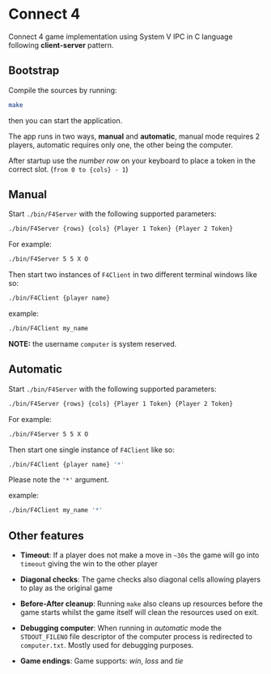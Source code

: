 # Connect 4

Connect 4 game implementation using System V IPC in C language following **client-server** pattern.

## Bootstrap

Compile the sources by running:

```bash
make
```

then you can start the application.

The app runs in two ways, **manual** and **automatic**, manual mode requires 2 players, automatic requires only one, the other being the computer.

After startup use the _number row_ on your keyboard to place a token in the correct slot. (`from 0 to {cols} - 1`)

## Manual

Start `./bin/F4Server` with the following supported parameters:

```bash
./bin/F4Server {rows} {cols} {Player 1 Token} {Player 2 Token}
```

For example:

```bash
./bin/F4Server 5 5 X O
```

Then start two instances of `F4Client` in two different terminal windows like so:

```bash
./bin/F4Client {player name}
```

example:

```bash
./bin/F4Client my_name
```

**NOTE:** the username `computer` is system reserved.

## Automatic

Start `./bin/F4Server` with the following supported parameters:

```bash
./bin/F4Server {rows} {cols} {Player 1 Token} {Player 2 Token}
```

For example:

```bash
./bin/F4Server 5 5 X O
```

Then start one single instance of `F4Client` like so:

```bash
./bin/F4Client {player name} '*'
```

Please note the `'*'` argument.

example:

```bash
./bin/F4Client my_name '*'
```

## Other features

- **Timeout**: If a player does not make a move in `~30s` the game will go into `timeout` giving the win to the other player

- **Diagonal checks**: The game checks also diagonal cells allowing players to play as the original game

- **Before-After cleanup**: Running `make` also cleans up resources before the game starts whilst the game itself will clean the resources used on exit.

- **Debugging computer**: When running in _automatic_ mode the `STDOUT_FILENO` file descriptor of the computer process is redirected to `computer.txt`. Mostly used for debugging purposes.

- **Game endings**: Game supports: _win_, _loss_ and _tie_
